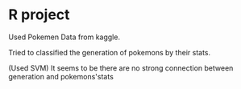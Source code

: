# R project
Used Pokemen Data from kaggle.

Tried to classified the generation of pokemons by their stats.

(Used SVM) It seems to be there are no strong connection between generation and pokemons'stats
